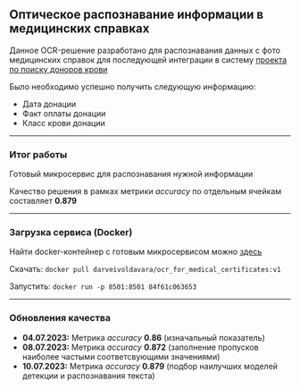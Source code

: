 ## Оптическое распознавание информации в медицинских справках

Данное OCR-решение разработано для распознавания данных с фото медицинских справок для последующей интеграции в систему [проекта по поиску доноров крови](https://donorsearch.org/)

Было необходимо успешно получить следующую информацию:
* Дата донации
* Факт оплаты донации
* Класс крови донации

---

### Итог работы

Готовый микросервис для распознавания нужной информации

Качество решения в рамках метрики *accuracy* по отдельным ячейкам составляет **0.879**

---

### Загрузка сервиса (Docker)

Найти docker-контейнер с готовым микросервисом можно [здесь](https://hub.docker.com/repository/docker/darveivoldavara/ocr_for_medical_certificates/)

Скачать: `docker pull darveivoldavara/ocr_for_medical_certificates:v1`

Запустить: `docker run -p 8501:8501 84f61c063653`

---

### Обновления качества

* **04.07.2023:** Метрика *accuracy* **0.86** (изначальный показатель)
* **08.07.2023:** Метрика *accuracy* **0.872** (заполнение пропусков наиболее частыми соответсвующими значениями)
* **10.07.2023:** Метрика *accuracy* **0.879** (подбор наилучших моделей детекции и распознавания текста)
